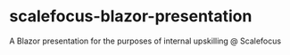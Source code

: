 # scalefocus-blazor-presentation
A Blazor presentation for the purposes of internal upskilling @ Scalefocus 
